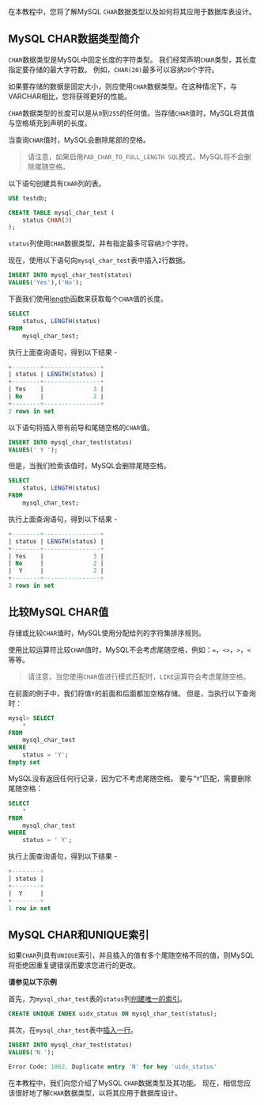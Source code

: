 在本教程中，您将了解MySQL `CHAR`数据类型以及如何将其应用于数据库表设计。

## MySQL CHAR数据类型简介

`CHAR`数据类型是MySQL中固定长度的字符类型。 我们经常声明`CHAR`类型，其长度指定要存储的最大字符数。 例如，`CHAR(20)`最多可以容纳`20`个字符。

如果要存储的数据是固定大小，则应使用`CHAR`数据类型。在这种情况下，与VARCHAR相比，您将获得更好的性能。

`CHAR`数据类型的长度可以是从`0`到`255`的任何值。当存储`CHAR`值时，MySQL将其值与空格填充到声明的长度。

当查询`CHAR`值时，MySQL会删除尾部的空格。

> 请注意，如果启用`PAD_CHAR_TO_FULL_LENGTH SQL`模式，MySQL将不会删除尾随空格。

以下语句创建具有`CHAR`列的表。

```sql
USE testdb;

CREATE TABLE mysql_char_test (
    status CHAR(3)
);
```

`status`列使用`CHAR`数据类型，并有指定最多可容纳`3`个字符。

现在，使用以下语句向`mysql_char_test`表中插入`2`行数据。

```sql
INSERT INTO mysql_char_test(status)
VALUES('Yes'),('No');
```

下面我们使用[length](http://www.yiibai.com/mysql/string-length.html)函数来获取每个`CHAR`值的长度。

```sql
SELECT 
    status, LENGTH(status)
FROM
    mysql_char_test;
```

执行上面查询语句，得到以下结果 -

```sql
+--------+----------------+
| status | LENGTH(status) |
+--------+----------------+
| Yes    |              3 |
| No     |              2 |
+--------+----------------+
2 rows in set
```

以下语句将插入带有前导和尾随空格的`CHAR`值。

```sql
INSERT INTO mysql_char_test(status)
VALUES(' Y ');
```

但是，当我们检索该值时，MySQL会删除尾随空格。

```sql
SELECT 
    status, LENGTH(status)
FROM
    mysql_char_test;
```

执行上面查询语句，得到以下结果 -

```sql
+--------+----------------+
| status | LENGTH(status) |
+--------+----------------+
| Yes    |              3 |
| No     |              2 |
|  Y     |              2 |
+--------+----------------+
3 rows in set
```

## 比较MySQL CHAR值

存储或比较`CHAR`值时，MySQL使用分配给列的字符集排序规则。

使用比较运算符比较`CHAR`值时，MySQL不会考虑尾随空格，例如：`=`，`<>`，`>`，`<`等等。

> 请注意，当您使用`CHAR`值进行模式匹配时，`LIKE`运算符会考虑尾随空格。

在前面的例子中，我们将值`Y`的前面和后面都加空格存储。 但是，当执行以下查询时：

```sql
mysql> SELECT 
    *
FROM
    mysql_char_test
WHERE
    status = 'Y';
Empty set
```

MySQL没有返回任何行记录，因为它不考虑尾随空格。 要与“`Y`”匹配，需要删除尾随空格：

```sql
SELECT 
    *
FROM
    mysql_char_test
WHERE
    status = ' Y';
```

执行上面查询语句，得到以下结果 -

```sql
+--------+
| status |
+--------+
|  Y     |
+--------+
1 row in set
```

## MySQL CHAR和UNIQUE索引

如果`CHAR`列具有`UNIQUE`索引，并且插入的值有多个尾随空格不同的值，则MySQL将拒绝因重复键错误而要求您进行的更改。

**请参见以下示例**

首先，为`mysql_char_test`表的`status`列[创建唯一的索引](http://www.yiibai.com/mysql/unique.html)。

```sql
CREATE UNIQUE INDEX uidx_status ON mysql_char_test(status);
```

其次，在`mysql_char_test`表中[插入一行](http://www.yiibai.com/mysql/insert-statement.html)。

```sql
INSERT INTO mysql_char_test(status)
VALUES('N ');

Error Code: 1062. Duplicate entry 'N' for key 'uidx_status'
```

在本教程中，我们向您介绍了MySQL `CHAR`数据类型及其功能。 现在，相信您应该很好地了解`CHAR`数据类型，以将其应用于数据库设计。